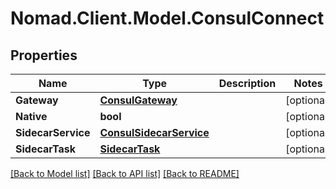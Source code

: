 # Nomad.Client.Model.ConsulConnect

## Properties

Name | Type | Description | Notes
------------ | ------------- | ------------- | -------------
**Gateway** | [**ConsulGateway**](ConsulGateway.md) |  | [optional] 
**Native** | **bool** |  | [optional] 
**SidecarService** | [**ConsulSidecarService**](ConsulSidecarService.md) |  | [optional] 
**SidecarTask** | [**SidecarTask**](SidecarTask.md) |  | [optional] 

[[Back to Model list]](../README.md#documentation-for-models) [[Back to API list]](../README.md#documentation-for-api-endpoints) [[Back to README]](../README.md)


